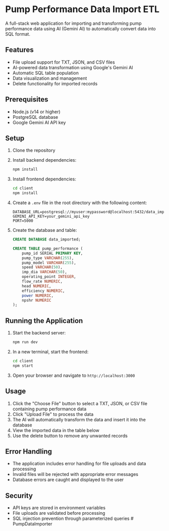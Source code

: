 # Pump Performance Data Import ETL

A full-stack web application for importing and transforming pump performance data using AI (Gemini AI) to automatically convert data into SQL format.

## Features

- File upload support for TXT, JSON, and CSV files
- AI-powered data transformation using Google's Gemini AI
- Automatic SQL table population
- Data visualization and management
- Delete functionality for imported records

## Prerequisites

- Node.js (v14 or higher)
- PostgreSQL database
- Google Gemini AI API key

## Setup

1. Clone the repository
2. Install backend dependencies:
   ```bash
   npm install
   ```

3. Install frontend dependencies:
   ```bash
   cd client
   npm install
   ```

4. Create a `.env` file in the root directory with the following content:
   ```
   DATABASE_URL=postgresql://myuser:mypassword@localhost:5432/data_imported
   GEMINI_API_KEY=your_gemini_api_key
   PORT=5000
   ```

5. Create the database and table:
   ```sql
   CREATE DATABASE data_imported;
   
   CREATE TABLE pump_performance (
       pump_id SERIAL PRIMARY KEY,
       pump_type VARCHAR(255),
       pump_model VARCHAR(255),
       speed VARCHAR(50),
       imp_dia VARCHAR(50),
       operating_point INTEGER,
       flow_rate NUMERIC,
       head NUMERIC,
       efficiency NUMERIC,
       power NUMERIC,
       npshr NUMERIC
   );
   ```

## Running the Application

1. Start the backend server:
   ```bash
   npm run dev
   ```

2. In a new terminal, start the frontend:
   ```bash
   cd client
   npm start
   ```

3. Open your browser and navigate to `http://localhost:3000`

## Usage

1. Click the "Choose File" button to select a TXT, JSON, or CSV file containing pump performance data
2. Click "Upload File" to process the data
3. The AI will automatically transform the data and insert it into the database
4. View the imported data in the table below
5. Use the delete button to remove any unwanted records

## Error Handling

- The application includes error handling for file uploads and data processing
- Invalid files will be rejected with appropriate error messages
- Database errors are caught and displayed to the user

## Security

- API keys are stored in environment variables
- File uploads are validated before processing
- SQL injection prevention through parameterized queries # PumpDataImporter
